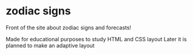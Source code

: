 # zodiac signs

Front of the site about zodiac signs and forecasts!

Made for educational purposes to study HTML and CSS layout
Later it is planned to make an adaptive layout
